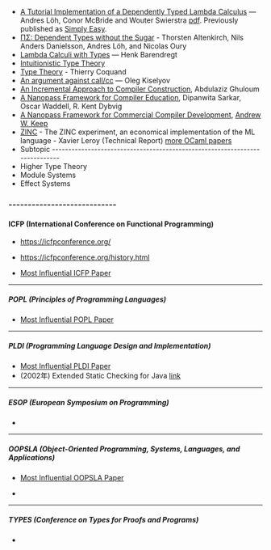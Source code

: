 







- [A Tutorial Implementation of a Dependently Typed Lambda Calculus](http://www.andres-loeh.de/LambdaPi/) — Andres Löh, Conor McBride and Wouter Swierstra [pdf](http://www.andres-loeh.de/LambdaPi/LambdaPi.pdf). Previously published as [Simply Easy](http://strictlypositive.org/Easy.pdf).
- [ΠΣ: Dependent Types without the Sugar](https://www.andres-loeh.de/PiSigma/PiSigma.pdf) - Thorsten Altenkirch, Nils Anders Danielsson, Andres Löh, and Nicolas Oury
- [Lambda Calculi with Types](http://ttic.uchicago.edu/~dreyer/course/papers/barendregt.pdf) — Henk Barendregt
- [Intuitionistic Type Theory](http://www.csie.ntu.edu.tw/~b94087/ITT.pdf)
- [Type Theory](https://plato.stanford.edu/entries/type-theory/) - Thierry Coquand
- [An argument against call/cc](http://okmij.org/ftp/continuations/against-callcc.html) — Oleg Kiselyov
- [An Incremental Approach to Compiler Construction](http://scheme2006.cs.uchicago.edu/11-ghuloum.pdf), Abdulaziz Ghuloum
- [A Nanopass Framework for Compiler Education](http://www.cs.indiana.edu/~dyb/pubs/nano-jfp.pdf), Dipanwita Sarkar, Oscar Waddell, R. Kent Dybvig
- [A Nanopass Framework for Commercial Compiler Development](http://andykeep.com/pubs/dissertation.pdf), [Andrew W. Keep](http://andykeep.com/)
- [ZINC](http://caml.inria.fr/pub/papers/xleroy-zinc.pdf) - The ZINC experiment, an economical implementation of the ML language - Xavier Leroy (Technical Report) [more OCaml papers](http://caml.inria.fr/about/papers.en.html)
- Subtopic  ----------------------------------------------------------------------------
- Higher Type Theory
- Module Systems
- Effect Systems



### ----------------------------

#### ICFP (International Conference on Functional Programming)

- https://icfpconference.org/
- https://icfpconference.org/history.html

- [Most Influential ICFP Paper](https://www.sigplan.org/Awards/ICFP)



---

##### POPL (Principles of Programming Languages)

- [Most Influential POPL Paper](https://www.sigplan.org/Awards/POPL)

---

##### PLDI (Programming Language Design and Implementation)

- [Most Influential PLDI Paper](https://www.sigplan.org/Awards/PLDI)
- (2002年) Extended Static Checking for Java [link](https://www.cs.utexas.edu/~isil/cs389L/esc-pldi02.pdf)

---

##### ESOP (European Symposium on Programming)

- 

---

##### OOPSLA (Object-Oriented Programming, Systems, Languages, and Applications)

- [Most Influential OOPSLA Paper](https://www.sigplan.org/Awards/OOPSLA)

- 

---

##### TYPES (Conference on Types for Proofs and Programs)

- 